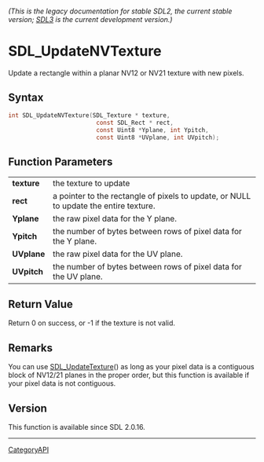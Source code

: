 ###### (This is the legacy documentation for stable SDL2, the current stable version; [SDL3](https://wiki.libsdl.org/SDL3/) is the current development version.)
# SDL_UpdateNVTexture

Update a rectangle within a planar NV12 or NV21 texture with new pixels.

## Syntax

```c
int SDL_UpdateNVTexture(SDL_Texture * texture,
                         const SDL_Rect * rect,
                         const Uint8 *Yplane, int Ypitch,
                         const Uint8 *UVplane, int UVpitch);

```

## Function Parameters

|                 |                                                                                       |
| --------------- | ------------------------------------------------------------------------------------- |
| **texture**     | the texture to update                                                                 |
| **rect**        | a pointer to the rectangle of pixels to update, or NULL to update the entire texture. |
| **Yplane**      | the raw pixel data for the Y plane.                                                   |
| **Ypitch**      | the number of bytes between rows of pixel data for the Y plane.                       |
| **UVplane**     | the raw pixel data for the UV plane.                                                  |
| **UVpitch**     | the number of bytes between rows of pixel data for the UV plane.                      |

## Return Value

Return 0 on success, or -1 if the texture is not valid.

## Remarks

You can use [SDL_UpdateTexture](SDL_UpdateTexture)() as long as your pixel
data is a contiguous block of NV12/21 planes in the proper order, but this
function is available if your pixel data is not contiguous.

## Version

This function is available since SDL 2.0.16.

----
[CategoryAPI](CategoryAPI)

